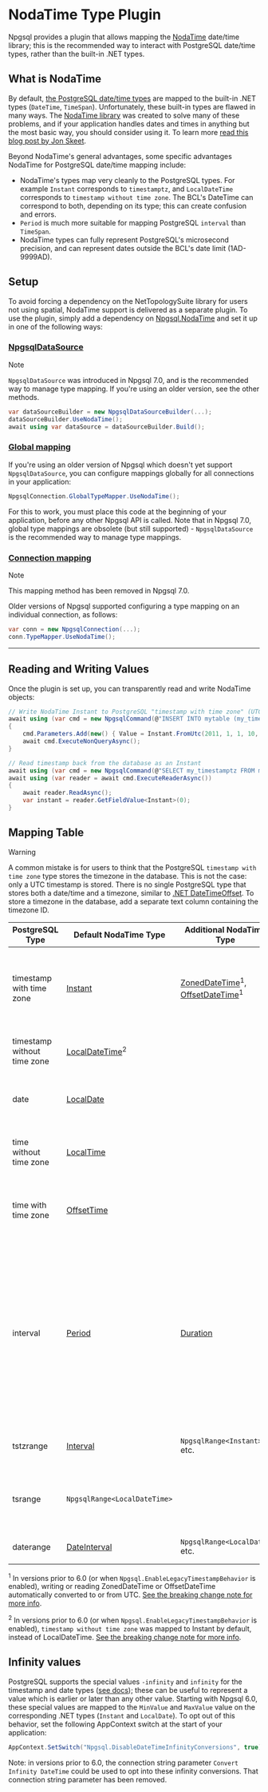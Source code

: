 # NodaTime Type Plugin

Npgsql provides a plugin that allows mapping the [NodaTime](http://nodatime.org) date/time library; this is the recommended way to interact with PostgreSQL date/time types, rather than the built-in .NET types.

## What is NodaTime

By default, [the PostgreSQL date/time types](https://www.postgresql.org/docs/current/static/datatype-datetime.html) are mapped to the built-in .NET types (`DateTime`, `TimeSpan`). Unfortunately, these built-in types are flawed in many ways. The [NodaTime library](http://nodatime.org/) was created to solve many of these problems, and if your application handles dates and times in anything but the most basic way, you should consider using it. To learn more [read this blog post by Jon Skeet](http://blog.nodatime.org/2011/08/what-wrong-with-datetime-anyway.html).

Beyond NodaTime's general advantages, some specific advantages NodaTime for PostgreSQL date/time mapping include:

* NodaTime's types map very cleanly to the PostgreSQL types. For example `Instant` corresponds to `timestamptz`, and `LocalDateTime` corresponds to `timestamp without time zone`. The BCL's DateTime can correspond to both, depending on its type; this can create confusion and errors.
* `Period` is much more suitable for mapping PostgreSQL `interval` than `TimeSpan`.
* NodaTime types can fully represent PostgreSQL's microsecond precision, and can represent dates outside the BCL's date limit (1AD-9999AD).

## Setup

To avoid forcing a dependency on the NetTopologySuite library for users not using spatial, NodaTime support is delivered as a separate plugin. To use the plugin, simply add a dependency on [Npgsql.NodaTime](https://www.nuget.org/packages/Npgsql.NodaTime) and set it up in one of the following ways:

### [NpgsqlDataSource](#tab/datasource)

> [!NOTE]
> `NpgsqlDataSource` was introduced in Npgsql 7.0, and is the recommended way to manage type mapping. If you're using an older version, see the other methods.

```c#
var dataSourceBuilder = new NpgsqlDataSourceBuilder(...);
dataSourceBuilder.UseNodaTime();
await using var dataSource = dataSourceBuilder.Build();
```

### [Global mapping](#tab/global)

If you're using an older version of Npgsql which doesn't yet support `NpgsqlDataSource`, you can configure mappings globally for all connections in your application:

```c#
NpgsqlConnection.GlobalTypeMapper.UseNodaTime();
```

For this to work, you must place this code at the beginning of your application, before any other Npgsql API is called. Note that in Npgsql 7.0, global type mappings are obsolete (but still supported) - `NpgsqlDataSource` is the recommended way to manage type mappings.

### [Connection mapping](#tab/connection)

> [!NOTE]
> This mapping method has been removed in Npgsql 7.0.

Older versions of Npgsql supported configuring a type mapping on an individual connection, as follows:

```c#
var conn = new NpgsqlConnection(...);
conn.TypeMapper.UseNodaTime();
```

***

## Reading and Writing Values

Once the plugin is set up, you can transparently read and write NodaTime objects:

```c#
// Write NodaTime Instant to PostgreSQL "timestamp with time zone" (UTC)
await using (var cmd = new NpgsqlCommand(@"INSERT INTO mytable (my_timestamptz) VALUES ($1)", conn))
{
    cmd.Parameters.Add(new() { Value = Instant.FromUtc(2011, 1, 1, 10, 30) });
    await cmd.ExecuteNonQueryAsync();
}

// Read timestamp back from the database as an Instant
await using (var cmd = new NpgsqlCommand(@"SELECT my_timestamptz FROM mytable", conn))
await using (var reader = await cmd.ExecuteReaderAsync())
{
    await reader.ReadAsync();
    var instant = reader.GetFieldValue<Instant>(0);
}
```

## Mapping Table

> [!Warning]
> A common mistake is for users to think that the PostgreSQL `timestamp with time zone` type stores the timezone in the database. This is not the case: only a UTC timestamp is stored. There is no single PostgreSQL type that stores both a date/time and a timezone, similar to [.NET DateTimeOffset](https://msdn.microsoft.com/en-us/library/system.datetimeoffset(v=vs.110).aspx). To store a timezone in the database, add a separate text column containing the timezone ID.

PostgreSQL Type                 | Default NodaTime Type                                                                   | Additional NodaTime Type      | Notes
------------------------------- | --------------------------------------------------------------------------------------- | ----------------------------- | ------
timestamp with time zone        | [Instant](https://nodatime.org/3.0.x/api/NodaTime.Instant.html)                         | [ZonedDateTime](https://nodatime.org/3.0.x/api/NodaTime.ZonedDateTime.html)<sup>1</sup>, [OffsetDateTime](https://nodatime.org/3.0.x/api/NodaTime.OffsetDateTime.html)<sup>1</sup> | A UTC timestamp in the database. Only UTC ZonedDateTime and OffsetDateTime are supported.
timestamp without time zone     | [LocalDateTime](https://nodatime.org/3.0.x/api/NodaTime.LocalDateTime.html)<sup>2</sup> |                               | A timestamp in an unknown or implicit time zone.
date                            | [LocalDate](https://nodatime.org/3.0.x/api/NodaTime.LocalDate.html)                     |                               | A simple date with no timezone or offset information.
time without time zone          | [LocalTime](https://nodatime.org/3.0.x/api/NodaTime.LocalTime.html)                     |                               | A simple time-of-day, with no timezone or offset information.
time with time zone             | [OffsetTime](https://nodatime.org/3.0.x/api/NodaTime.OffsetTime.html)                   |                               | A type that stores a time and an offset. It's use is generally discouraged.
interval                        | [Period](https://nodatime.org/3.0.x/api/NodaTime.Period.html)                           | [Duration](https://nodatime.org/3.0.x/api/NodaTime.Duration.html) | An interval of time, from sub-second units to years. NodaTime `Duration` is supported for intervals with days and smaller, but not with years or months (as these have no absolute duration). `Period` can be used with any interval unit.
tstzrange                       | [Interval](https://nodatime.org/3.0.x/api/NodaTime.Interval.html)                       | `NpgsqlRange<Instant>` etc.   | An interval between two instants in time (start and end).
tsrange                         | `NpgsqlRange<LocalDateTime>`                                                            |                               | An interval between two timestamps in an unknown or implicit time zone.
daterange                       | [DateInterval](https://nodatime.org/3.0.x/api/NodaTime.DateInterval.html)               | `NpgsqlRange<LocalDate>` etc. | An interval between two dates.

<sup>1</sup> In versions prior to 6.0 (or when `Npgsql.EnableLegacyTimestampBehavior` is enabled), writing or reading ZonedDateTime or OffsetDateTime automatically converted to or from UTC. [See the breaking change note for more info](../release-notes/6.0.html#major-changes-to-timestamp-mapping).

<sup>2</sup> In versions prior to 6.0 (or when `Npgsql.EnableLegacyTimestampBehavior` is enabled), `timestamp without time zone` was mapped to Instant by default, instead of LocalDateTime. [See the breaking change note for more info](../release-notes/6.0.html#major-changes-to-timestamp-mapping).

## Infinity values

PostgreSQL supports the special values `-infinity` and `infinity` for the timestamp and date types ([see docs](https://www.postgresql.org/docs/current/datatype-datetime.html#DATATYPE-DATETIME-SPECIAL-VALUES)); these can be useful to represent a value which is earlier or later than any other value. Starting with Npgsql 6.0, these special values are mapped to the `MinValue` and `MaxValue` value on the corresponding .NET types (`Instant` and `LocalDate`). To opt out of this behavior, set the following AppContext switch at the start of your application:

```c#
AppContext.SetSwitch("Npgsql.DisableDateTimeInfinityConversions", true);
```

Note: in versions prior to 6.0, the connection string parameter `Convert Infinity DateTime` could be used to opt into these infinity conversions. That connection string parameter has been removed.
